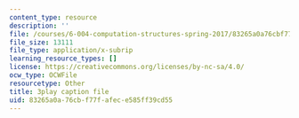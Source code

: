```yaml
---
content_type: resource
description: ''
file: /courses/6-004-computation-structures-spring-2017/83265a0a76cbf77fafece585ff39cd55_5jZ8VZ6G2uY.srt
file_size: 13111
file_type: application/x-subrip
learning_resource_types: []
license: https://creativecommons.org/licenses/by-nc-sa/4.0/
ocw_type: OCWFile
resourcetype: Other
title: 3play caption file
uid: 83265a0a-76cb-f77f-afec-e585ff39cd55
---
```

